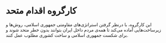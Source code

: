 # کارگروه اقدام متحد

این کارگروه، با درنظر گرفتن استراتژی‌های مقاومتی جمهوری اسلامی، روش‌ها و زیرساخت‌هایی آماده می‌کند تا همه‌ی مردم داخل ایران بتوانند بدون خطر متحد شوند و برای شکست جمهوری اسلامی و ساخت کشوری مطلوب عمل کنند.
